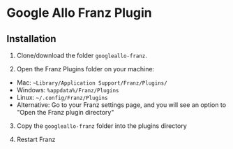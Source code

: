 # Google Allo Franz Plugin

## Installation

1. Clone/download the folder `googleallo-franz`.

2. Open the Franz Plugins folder on your machine:
  * Mac: `~Library/Application Support/Franz/Plugins/`
  * Windows: `%appdata%/Franz/Plugins`
  * Linux: `~/.config/Franz/Plugins`
  * Alternative: Go to your Franz settings page, and you will see an option to "Open the Franz plugin directory"

3. Copy the `googleallo-franz` folder into the plugins directory

4. Restart Franz
